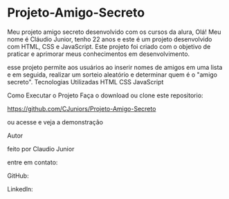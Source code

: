 # Projeto-Amigo-Secreto
Meu projeto amigo secreto desenvolvido com os cursos da alura,
Olá! Meu nome é Cláudio Junior, tenho 22 anos e este é um projeto desenvolvido com HTML, CSS e JavaScript.
Este projeto foi criado com o objetivo de praticar e aprimorar meus conhecimentos em desenvolvimento.

esse projeto permite aos usuários ao inserir nomes de amigos em uma lista e em seguida, realizar um sorteio aleatório e determinar quem é o "amigo secreto".
Tecnologias Utilizadas
HTML
CSS
JavaScript

Como Executar o Projeto
Faça o download ou clone este repositorio:

https://github.com/CJuniors/Projeto-Amigo-Secreto

ou acesse e veja a demonstração



Autor

feito por Claudio Junior

entre em contato:

GitHub:

Linkedln: 



